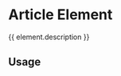 <script setup>
import {inject} from "vue";
const element = inject("manifest").for("content", "article");
</script>

# Article Element

{{ element.description }}

## Usage
